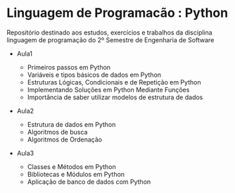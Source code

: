 # Linguagem de Programacão : Python

Repositório destinado aos estudos, exercícios e trabalhos da disciplina linguagem de programação do 2º Semestre de Engenharia de Software

- Aula1
  - Primeiros passos em Python
  - Variáveis e tipos básicos de dados em Python
  - Estruturas Lógicas, Condicionais e de Repetição em Python
  - Implementando Soluções em Python Mediante Funções
  - Importância de saber utilizar modelos de estrutura de dados

- Aula2
  - Estrutura de dados em Python
  - Algoritmos de busca
  - Algoritmos de Ordenação

- Aula3
   - Classes e Métodos em Python
  - Bibliotecas e Módulos em Python
  - Aplicação de banco de dados com Python
   